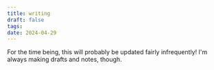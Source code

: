 ```yaml
---
title: writing
draft: false
tags:
date: 2024-04-29
---
```


For the time being, this will probably be updated fairly infrequently! I'm always making drafts and notes, though.
